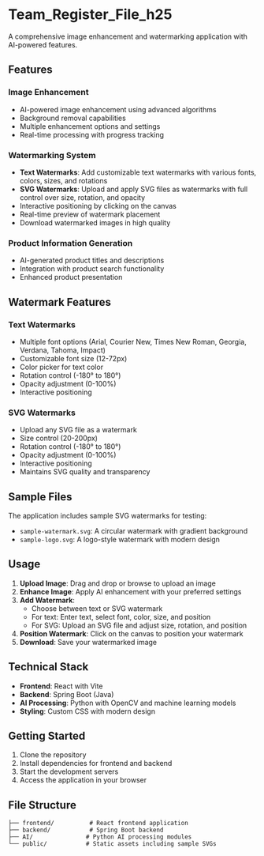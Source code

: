 # Team_Register_File_h25

A comprehensive image enhancement and watermarking application with AI-powered features.

## Features

### Image Enhancement
- AI-powered image enhancement using advanced algorithms
- Background removal capabilities
- Multiple enhancement options and settings
- Real-time processing with progress tracking

### Watermarking System
- **Text Watermarks**: Add customizable text watermarks with various fonts, colors, sizes, and rotations
- **SVG Watermarks**: Upload and apply SVG files as watermarks with full control over size, rotation, and opacity
- Interactive positioning by clicking on the canvas
- Real-time preview of watermark placement
- Download watermarked images in high quality

### Product Information Generation
- AI-generated product titles and descriptions
- Integration with product search functionality
- Enhanced product presentation

## Watermark Features

### Text Watermarks
- Multiple font options (Arial, Courier New, Times New Roman, Georgia, Verdana, Tahoma, Impact)
- Customizable font size (12-72px)
- Color picker for text color
- Rotation control (-180° to 180°)
- Opacity adjustment (0-100%)
- Interactive positioning

### SVG Watermarks
- Upload any SVG file as a watermark
- Size control (20-200px)
- Rotation control (-180° to 180°)
- Opacity adjustment (0-100%)
- Interactive positioning
- Maintains SVG quality and transparency

## Sample Files

The application includes sample SVG watermarks for testing:
- `sample-watermark.svg`: A circular watermark with gradient background
- `sample-logo.svg`: A logo-style watermark with modern design

## Usage

1. **Upload Image**: Drag and drop or browse to upload an image
2. **Enhance Image**: Apply AI enhancement with your preferred settings
3. **Add Watermark**: 
   - Choose between text or SVG watermark
   - For text: Enter text, select font, color, size, and position
   - For SVG: Upload an SVG file and adjust size, rotation, and position
4. **Position Watermark**: Click on the canvas to position your watermark
5. **Download**: Save your watermarked image

## Technical Stack

- **Frontend**: React with Vite
- **Backend**: Spring Boot (Java)
- **AI Processing**: Python with OpenCV and machine learning models
- **Styling**: Custom CSS with modern design

## Getting Started

1. Clone the repository
2. Install dependencies for frontend and backend
3. Start the development servers
4. Access the application in your browser

## File Structure

```
├── frontend/          # React frontend application
├── backend/           # Spring Boot backend
├── AI/               # Python AI processing modules
└── public/           # Static assets including sample SVGs
```